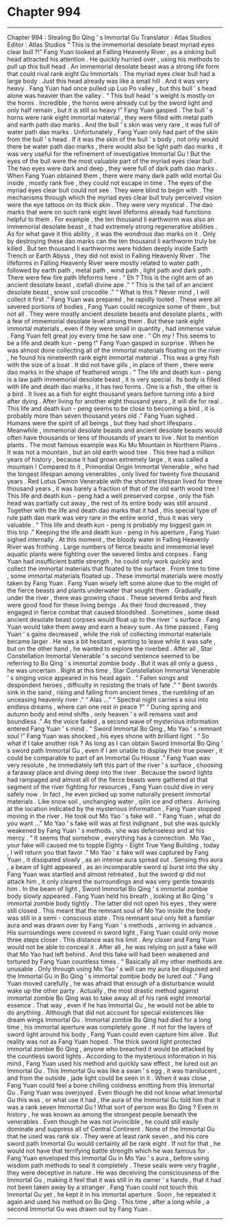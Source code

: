 
# Chapter 994


---

Chapter 994 : Stealing Bo Qing ’ s Immortal Gu
Translator :
Atlas Studios
Editor :
Atlas Studios
“ This is the immemorial desolate beast myriad eyes clear bull ?!” Fang Yuan looked at Falling Heavenly River , as a sinking bull head attracted his attention .
He quickly hurried over , using his methods to pull up this bull head .
An immemorial desolate beast was a strong life form that could rival rank eight Gu Immortals .
The myriad eyes clear bull had a large body . Just this head already was like a small hill .
And it was very heavy .
Fang Yuan had once pulled up Luo Po valley , but this bull ’ s head alone was heavier than the valley .
“ This bull head ’ s weight is mostly on the horns . Incredible , the horns were already cut by the sword light and only half remain , but it is still so heavy !”
Fang Yuan gasped .
The bull ’ s horns were rank eight immortal material , they were filled with metal path and earth path dao marks .
And the bull ’ s skin was very rare , it was full of water path dao marks . Unfortunately , Fang Yuan only had part of the skin from the bull ’ s head . If it was the skin of the bull ’ s body , not only would there be water path dao marks , there would also be light path dao marks , it was very useful for the refinement of investigative Immortal Gu !
But the eyes of the bull were the most valuable part of the myriad eyes clear bull .
The two eyes were dark and deep , they were full of dark path dao marks . When Fang Yuan obtained them , there were many dark path wild mortal Gu inside , mostly rank five , they could not escape in time .
The eyes of the myriad eyes clear bull could not see .
They were blind to begin with .
The mechanisms through which the myriad eyes clear bull truly perceived vision were the eye tattoos on its thick skin .
They were very mystical .
The dao marks that were on such rank eight level lifeforms already had functions helpful to them .
For example , the ten thousand li earthworm was also an immemorial desolate beast , it had extremely strong regenerative abilities . As for what gave it this ability , it was the wondrous dao marks on it . Only by destroying these dao marks can the ten thousand li earthworm truly be killed .
But ten thousand li earthworms were hidden deeply inside Earth Trench or Earth Abyss , they did not exist in Falling Heavenly River .
The lifeforms in Falling Heavenly River were mostly related to water path , followed by earth path , metal path , wind path , light path and dark path . There were few fire path lifeforms here .
“ Eh ? This is the right arm of an ancient desolate beast , icefall divine ape .”
“ This is the tail of an ancient desolate beast , snow soil crocodile .”
“ What is this ? Never mind , I will collect it first .”
Fang Yuan was prepared , he rapidly looted .
These were all severed portions of bodies , Fang Yuan could recognize some of them , but not all .
They were mostly ancient desolate beasts and desolate plants , with a few of immemorial desolate level among them . But these rank eight immortal materials , even if they were small in quantity , had immense value .
Fang Yuan felt great joy every time he saw one .
“ Oh my ! This seems to be a life and death kun - peng !” Fang Yuan gasped in surprise .
When he was almost done collecting all of the immortal materials floating on the river , he found his nineteenth rank eight immortal material .
This was a grey fish with the size of a boat .
It did not have gills , in place of them , there were dao marks in the shape of feathered wings .
“ The life and death kun - peng is a law path immemorial desolate beast , it is very special . Its body is filled with life and death dao marks , it has two forms . One is a fish , the other is a bird . It lives as a fish for eight thousand years before turning into a bird after dying . After living for another eight thousand years , it will die for real . This life and death kun - peng seems to be close to becoming a bird , it is probably more than seven thousand years old .” Fang Yuan sighed .
Humans were the spirit of all beings , but they had short lifespans . Meanwhile , immemorial desolate beasts and ancient desolate beasts would often have thousands or tens of thousands of years to live .
Not to mention plants .
The most famous example was Ku Mu Mountain in Northern Plains .
It was not a mountain , but an old earth wood tree .
This tree had a million years of history , because it had grown extremely large , it was called a mountain !
Compared to it , Primordial Origin Immortal Venerable , who had the longest lifespan among venerables , only lived for twenty five thousand years . Red Lotus Demon Venerable with the shortest lifespan lived for three thousand years , it was barely a fraction of that of the old earth wood tree !
This life and death kun - peng had a well preserved corpse , only the fish head was partially cut away , the rest of its entire body was still around .
Together with the life and death dao marks that it had , this special type of rule path dao mark was very rare in the entire world , thus it was very valuable .
“ This life and death kun - peng is probably my biggest gain in this trip .” Keeping the life and death kun - peng in his aperture , Fang Yuan sighed internally .
At this moment , the bloody water in Falling Heavenly River was frothing .
Large numbers of fierce beasts and immemorial level aquatic plants were fighting over the severed limbs and corpses .
Fang Yuan had insufficient battle strength , he could only work quickly and collect the immortal materials that floated to the surface .
From time to time , some immortal materials floated up .
These immortal materials were mostly taken by Fang Yuan . Fang Yuan wisely left some alone due to the might of the fierce beasts and plants underwater that sought them .
Gradually , under the river , there was growing chaos .
These severed limbs and flesh were good food for these living beings .
As their food decreased , they engaged in fierce combat that caused bloodshed .
Sometimes , some dead ancient desolate beast corpses would float up to the river ’ s surface . Fang Yuan would take them away and earn a heavy sum .
As time passed , Fang Yuan ’ s gains decreased , while the risk of collecting immortal materials became larger .
He was a bit hesitant , wanting to leave while it was safe , but on the other hand , he wanted to explore the riverbed .
After all , Star Constellation Immortal Venerable ’ s second sentence seemed to be referring to Bo Qing ’ s immortal zombie body .
But it was all only a guess , he was uncertain .
Right at this time , Star Constellation Immortal Venerable ’ s singing voice appeared in his head again .
“ Fallen songs and despondent heroes , difficulty in resisting the trials of fate .”
“ Bent swords sink in the sand , rising and falling from ancient times , the rumbling of an unceasing heavenly river .”
“ Alas …”
“ Spectral night carries a soul into endless dreams , where can one rest in peace ?”
“ During spring and autumn body and mind shifts , only heaven ’ s will remains vast and boundless .”
As the voice faded , a second wave of mysterious information entered Fang Yuan ’ s mind .
“ Sword Immortal Bo Qing , Mo Yao ’ s remnant soul !” Fang Yuan was shocked , his eyes shone with brilliant light .
“ So what if I take another risk ? As long as I can obtain Sword Immortal Bo Qing ’ s sword path Immortal Gu , even if I am unable to display their true power , it could be comparable to part of an Immortal Gu House .”
Fang Yuan was very resolute , he immediately left this part of the river ’ s surface , choosing a faraway place and diving deep into the river .
Because the sword lights had rampaged and almost all of the fierce beasts were gathered at that segment of the river fighting for resources , Fang Yuan could dive in very safely now .
In fact , he even picked up some naturally present immortal materials .
Like snow soil , unchanging water , qilin ice and others .
Arriving at the location indicated by the mysterious information , Fang Yuan stopped moving in the river .
He took out Mo Yao ’ s fake will .
“ Fang Yuan , what do you want …” Mo Yao ’ s fake will was at first indignant , but she was quickly weakened by Fang Yuan ’ s methods , she was defenseless and at his mercy .
“ It seems that somehow , everything has a connection . Mo Yao , your fake will caused me to topple Eighty - Eight True Yang Building , today , I will return you that favor .”
Mo Yao ’ s fake will was captured by Fang Yuan , it dissipated slowly , as an intense aura spread out .
Sensing this aura , a beam of light appeared , as an incomparable sword qi burst into the sky .
Fang Yuan was startled and almost retreated , but the sword qi did not attack him , it only cleared the surroundings and was very gentle towards him .
In the beam of light , Sword Immortal Bo Qing ’ s immortal zombie body slowly appeared .
Fang Yuan held his breath , looking at Bo Qing ’ s immortal zombie body tightly .
The latter did not open his eyes , they were still closed . This meant that the remnant soul of Mo Yao inside the body was still in a semi - conscious state .
This remnant soul only felt a familiar aura and was drawn over by Fang Yuan ’ s methods , arriving in advance .
His surroundings were covered in sword light , Fang Yuan could only move three steps closer .
This distance was his limit .
Any closer and Fang Yuan would not be able to conceal it . After all , he was relying on just a fake will that Mo Yao had left behind .
And this fake will had been weakened and tortured by Fang Yuan countless times .
“ Basically all my other methods are unusable . Only through using Mo Yao ’ s will can my aura be disguised and the Immortal Gu in Bo Qing ’ s immortal zombie body be lured out .”
Fang Yuan moved carefully , he was afraid that enough of a disturbance would wake up the other party .
Actually , the most drastic method against immortal zombie Bo Qing was to take away all of his rank eight immortal essence .
That way , even if he has Immortal Gu , he would not be able to do anything .
Although that did not account for special existences like dream wings Immortal Gu .
Immortal zombie Bo Qing had died for a long time , his immortal aperture was completely gone . If not for the layers of sword light around his body , Fang Yuan could even capture him alive .
But reality was not as Fang Yuan hoped .
The thick sword light protected immortal zombie Bo Qing , anyone who breached it would be attacked by the countless sword lights .
According to the mysterious information in his mind , Fang Yuan used his method and quickly saw effect , he lured out an Immortal Gu .
This Immortal Gu was like a swan ’ s egg , it was translucent , and from the outside , jade light could be seen in it . When it was close , Fang Yuan could feel a bone chilling coldness emitting from this Immortal Gu .
Fang Yuan was overjoyed .
Even though he did not know what Immortal Gu this was , or what use it had , the aura of the Immortal Gu told him that it was a rank seven Immortal Gu !
What sort of person was Bo Qing ? Even in history , he was known as among the strongest people beneath the venerables . Even though he was not invincible , he could still easily dominate and suppress all of Central Continent .
None of the Immortal Gu that he used was rank six . They were at least rank seven , and his core sword path Immortal Gu would certainly all be rank eight . If not for that , he would not have that terrifying battle strength which he was famous for .
Fang Yuan enveloped this Immortal Gu in Mo Yao ’ s aura , before using wisdom path methods to seal it completely .
These seals were very fragile , they were deceptive in nature .
He was deceiving the consciousness of the Immortal Gu , making it feel that it was still in its owner ’ s hands , that it had not been taken away by a stranger .
Fang Yuan could not touch this Immortal Gu yet , he kept it in his immortal aperture .
Soon , he repeated it again and used his method on Bo Qing .
This time , after a long while , a second Immortal Gu was drawn out by Fang Yuan .

---

